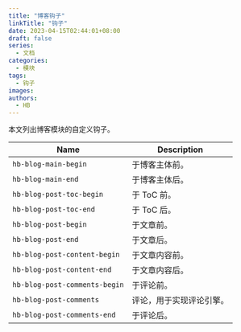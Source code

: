 ```yaml
---
title: "博客钩子"
linkTitle: "钩子"
date: 2023-04-15T02:44:01+08:00
draft: false
series:
  - 文档
categories:
  - 模块
tags:
  - 钩子
images:
authors:
  - HB
---
```


本文列出博客模块的自定义钩子。

<!--more-->

| Name                          | Description              |
| ----------------------------- | ------------------------ |
| `hb-blog-main-begin`          | 于博客主体前。           |
| `hb-blog-main-end`            | 于博客主体后。           |
| `hb-blog-post-toc-begin`      | 于 ToC 前。              |
| `hb-blog-post-toc-end`        | 于 ToC 后。              |
| `hb-blog-post-begin`          | 于文章前。               |
| `hb-blog-post-end`            | 于文章后。               |
| `hb-blog-post-content-begin`  | 于文章内容前。           |
| `hb-blog-post-content-end`    | 于文章内容后。           |
| `hb-blog-post-comments-begin` | 于评论前。               |
| `hb-blog-post-comments`       | 评论，用于实现评论引擎。 |
| `hb-blog-post-comments-end`   | 于评论后。               |
